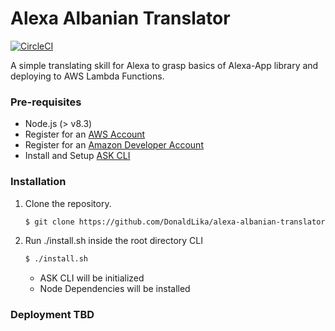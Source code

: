 # Alexa Albanian Translator

[![CircleCI](https://circleci.com/gh/DonaldLika/alexa-albanian-translator/tree/master.svg?style=svg)](https://circleci.com/gh/DonaldLika/alexa-albanian-translator/tree/master)

A simple translating skill for Alexa to grasp basics of Alexa-App library and deploying to AWS Lambda Functions.

### Pre-requisites

* Node.js (> v8.3)
* Register for an [AWS Account](https://aws.amazon.com/)
* Register for an [Amazon Developer Account](https://developer.amazon.com/)
* Install and Setup [ASK CLI](https://developer.amazon.com/docs/smapi/quick-start-alexa-skills-kit-command-line-interface.html)

### Installation
1. Clone the repository.

	```bash
	$ git clone https://github.com/DonaldLika/alexa-albanian-translator.git
	```
2. Run ./install.sh inside the root directory  CLI 

    ```bash
	$ ./install.sh
	```
    - ASK CLI will be initialized
    - Node Dependencies will be installed

### Deployment TBD
